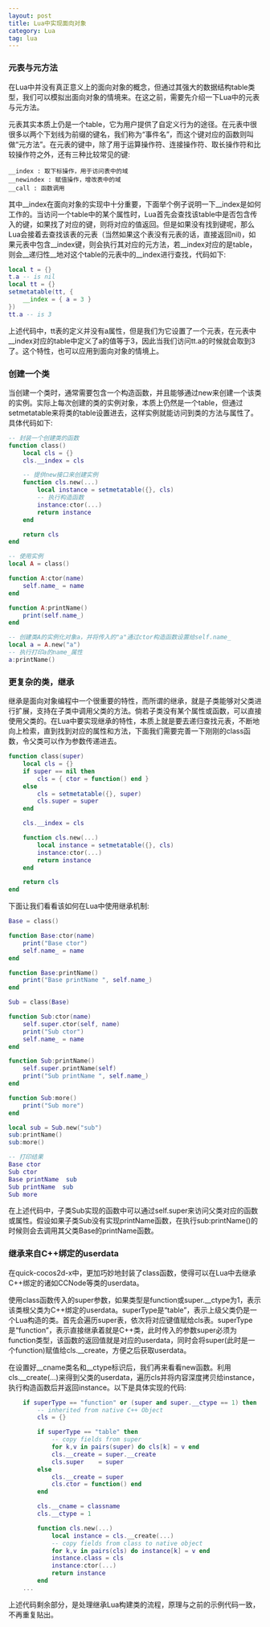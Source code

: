 ```yaml
---
layout: post
title: Lua中实现面向对象
category: Lua
tag: lua
---
```


### 元表与元方法

在Lua中并没有真正意义上的面向对象的概念，但通过其强大的数据结构table类型，我们可以模拟出面向对象的情境来。在这之前，需要先介绍一下Lua中的元表与元方法。

元表其实本质上仍是一个table，它为用户提供了自定义行为的途径。在元表中很很多以两个下划线为前缀的键名，我们称为“事件名”，而这个键对应的函数则叫做“元方法”。在元表的键中，除了用于运算操作符、连接操作符、取长操作符和比较操作符之外，还有三种比较常见的键:

    __index : 取下标操作，用于访问表中的域
    __newindex : 赋值操作，增改表中的域
    __call : 函数调用

其中\_\_index在面向对象的实现中十分重要，下面举个例子说明一下\_\_index是如何工作的。当访问一个table中的某个属性时，Lua首先会查找该table中是否包含传入的键，如果找了对应的键，则将对应的值返回。但是如果没有找到键呢，那么Lua会接着去查找该表的元表（当然如果这个表没有元表的话，直接返回nil)，如果元表中包含\_\_index键，则会执行其对应的元方法，若\_\_index对应的是table，则会__递归性__地对这个table的元表中的\_\_index进行查找，代码如下:

``` lua
local t = {}
t.a -- is nil
local tt = {}
setmetatable(tt, {
    __index = { a = 3 }
})
tt.a -- is 3
```

上述代码中，tt表的定义并没有a属性，但是我们为它设置了一个元表，在元表中\_\_index对应的table中定义了a的值等于3，因此当我们访问tt.a的时候就会取到3了。这个特性，也可以应用到面向对象的情境上。

### 创建一个类

当创建一个类时，通常需要包含一个构造函数，并且能够通过new来创建一个该类的实例。实际上每次创建的类的实例对象，本质上仍然是一个table，但通过setmetatable来将类的table设置进去，这样实例就能访问到类的方法与属性了。具体代码如下:

``` lua
-- 封装一个创建类的函数
function class()
    local cls = {}
    cls.__index = cls

    -- 提供new接口来创建实例
    function cls.new(...)
        local instance = setmetatable({}, cls)
        -- 执行构造函数
        instance:ctor(...)
        return instance
    end

    return cls
end

-- 使用实例
local A = class()

function A:ctor(name)
    self.name_ = name
end

function A:printName()
    print(self.name_)
end

-- 创建类A的实例化对象a，并将传入的"a"通过ctor构造函数设置给self.name_
local a = A.new("a")
-- 执行打印a的name_属性
a:printName()

```

### 更复杂的类，继承

继承是面向对象编程中一个很重要的特性，而所谓的继承，就是子类能够对父类进行扩展，支持在子类中调用父类的方法。倘若子类没有某个属性或函数，可以直接使用父类的。在Lua中要实现继承的特性，本质上就是要去递归查找元表，不断地向上检索，直到找到对应的属性和方法，下面我们需要完善一下刚刚的class函数，令父类可以作为参数传递进去。

``` lua
function class(super)
    local cls = {}
    if super == nil then
        cls = { ctor = function() end }
    else
        cls = setmetatable({}, super)
        cls.super = super
    end

    cls.__index = cls

    function cls.new(...)
        local instance = setmetatable({}, cls)
        instance:ctor(...)
        return instance
    end

    return cls
end
```

下面让我们看看该如何在Lua中使用继承机制:

``` lua
Base = class()

function Base:ctor(name)
    print("Base ctor")
    self.name_ = name
end

function Base:printName()
    print("Base printName ", self.name_)
end

Sub = class(Base)

function Sub:ctor(name)
    self.super.ctor(self, name)
    print("Sub ctor")
    self.name_ = name
end

function Sub:printName()
    self.super.printName(self)
    print("Sub printName ", self.name_)
end

function Sub:more()
    print("Sub more")
end

local sub = Sub.new("sub")
sub:printName()
sub:more()

-- 打印结果
Base ctor
Sub ctor
Base printName  sub
Sub printName  sub
Sub more
```

在上述代码中，子类Sub实现的函数中可以通过self.super来访问父类对应的函数或属性。假设如果子类Sub没有实现printName函数，在执行sub:printName()的时候则会去调用其父类Base的printName函数。

### 继承来自C++绑定的userdata

在quick-cocos2d-x中，更加巧妙地封装了class函数，使得可以在Lua中去继承C++绑定的诸如CCNode等类的userdata。

使用class函数传入的super参数，如果类型是function或super.\_\_ctype为1，表示该类根父类为C++绑定的userdata。superType是“table”，表示上级父类仍是一个Lua构造的类。首先会遍历super表，依次将对应键值赋给cls表。superType是“function”，表示直接继承着就是C++类，此时传入的参数super必须为function类型，该函数的返回值就是对应的userdata，同时会将super(此时是一个function)赋值给cls.\_\_create，方便之后获取userdata。

在设置好\_\_cname类名和\_\_ctype标识后，我们再来看看new函数。利用cls.\_\_create(...)来得到父类的userdata，遍历cls并将内容深度拷贝给instance，执行构造函数后并返回instance。以下是具体实现的代码:

``` lua
    if superType == "function" or (super and super.__ctype == 1) then
        -- inherited from native C++ Object
        cls = {}

        if superType == "table" then
            -- copy fields from super
            for k,v in pairs(super) do cls[k] = v end
            cls.__create = super.__create
            cls.super    = super
        else
            cls.__create = super
            cls.ctor = function() end
        end

        cls.__cname = classname
        cls.__ctype = 1

        function cls.new(...)
            local instance = cls.__create(...)
            -- copy fields from class to native object
            for k,v in pairs(cls) do instance[k] = v end
            instance.class = cls
            instance:ctor(...)
            return instance
        end
    ...
```

上述代码剩余部分，是处理继承Lua构建类的流程，原理与之前的示例代码一致，不再重复贴出。
